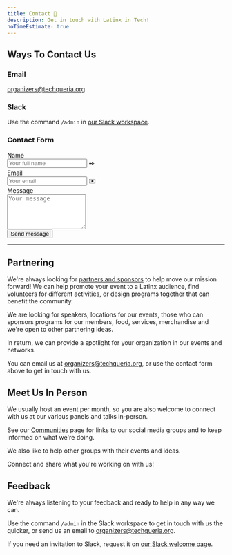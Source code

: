 ```yaml
---
title: Contact 📨️
description: Get in touch with Latinx in Tech!
noTimeEstimate: true
---
```


## Ways To Contact Us

### Email

[organizers@techqueria.org](mailto:organizers@techqueria.org)

### Slack

Use the command `/admin` in [our Slack workspace](/slack/).

### Contact Form

<form name="contact" action="https://formspree.io/organizers@techqueria.org" method="POST">
  <input type="hidden" aria-label="Subject" name="_subject" value="Techqueria - New Contact Message">
  <div class="field">
    <label class="label">Name</label>
    <div class="control has-icons-left">
      <input class="input" aria-label="Name" autocomplete="on" type="text" name="name" placeholder="Your full name">
      <span class="icon is-left">
        ✒️
      </span>
    </div>
  </div>
  <div class="field">
    <label class="label">Email</label>
    <div class="control has-icons-left">
      <input class="input" aria-label="Email" autocomplete="on" type="email" name="email" placeholder="Your email">
      <span class="icon is-left">
        ✉️
      </span>
    </div>
  </div>
  <div class="field">
    <label class="label">Message</label>
    <div class="control">
      <textarea class="textarea" aria-label="Message" spellcheck="true" rows="5" name="message" id="message" placeholder="Your message"></textarea>
    </div>
  </div>
  <div class="field mt-sm">
    <div class="control">
      <button type="submit" class="button is-link">Send message</button>
    </div>
  </div>
</form>

---

## Partnering

We're always looking for [partners and sponsors](/sponsors/) to help move our mission forward! We can help promote your event to a Latinx audience, find volunteers for different activities, or design programs together that can benefit the community.

We are looking for speakers, locations for our events, those who can sponsors programs for our members, food, services, merchandise and we're open to other partnering ideas.

In return, we can provide a spotlight for your organization in our events and networks.

You can email us at [organizers@techqueria.org](mailto:organizers@techqueria.org), or use the contact form above to get in touch with us.

## Meet Us In Person

We usually host an event per month, so you are also welcome to connect with us at our various panels and talks in-person.

See our [Communities](/communities/) page for links to our social media groups and to keep informed on what we're doing.

We also like to help other groups with their events and ideas.

Connect and share what you're working on with us!

## Feedback

We're always listening to your feedback and ready to help in any way we can.

Use the command `/admin` in the Slack workspace to get in touch with us the quicker, or send us an email to [organizers@techqueria.org](mailto:organizers@techqueria.org).

If you need an invitation to Slack, request it on [our Slack welcome page](/communities/slack/).
